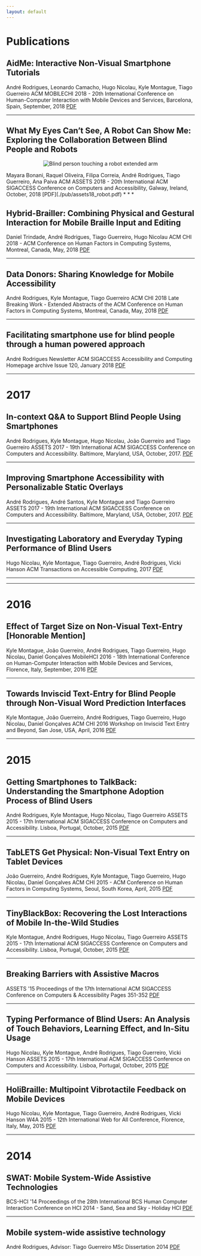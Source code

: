 ```yaml
---
layout: default
---
```


# Publications

## AidMe: Interactive Non-Visual Smartphone Tutorials

André Rodrigues, Leonardo Camacho, Hugo Nicolau, Kyle Montague, Tiago Guerreiro
ACM MOBILECHI 2018 - 20th International Conference on Human-Computer Interaction with Mobile Devices and Services, Barcelona, Spain, September, 2018 [PDF](./pub/mobilehci18_aidme.pdf)
* * *

## What My Eyes Can’t See, A Robot Can Show Me: Exploring the Collaboration Between Blind People and Robots

<p align="center">
    <img src="https://github.com/AndreFPRodrigues/home/blob/master/img/assests2018.png?raw=true" alt="Blind person touching a robot extended arm"/>
</p>
Mayara Bonani, Raquel Oliveira, Filipa Correia, André Rodrigues, Tiago Guerreiro, Ana Paiva
ACM ASSETS 2018 - 20th International ACM SIGACCESS Conference on Computers and Accessibility, Galway, Ireland, October, 2018 [PDF](./pub/assets18_robot.pdf)
* * *

## Hybrid-Brailler: Combining Physical and Gestural Interaction for Mobile Braille Input and Editing

Daniel Trindade, André Rodrigues, Tiago Guerreiro, Hugo Nicolau
ACM CHI 2018 - ACM Conference on Human Factors in Computing Systems, Montreal, Canada, May, 2018 [PDF](./pub/chi18_hybrid.pdf)
* * *

## Data Donors: Sharing Knowledge for Mobile Accessibility

André Rodrigues, Kyle Montague, Tiago Guerreiro
ACM CHI 2018 Late Breaking Work - Extended Abstracts of the ACM Conference on Human Factors in Computing Systems, Montreal, Canada, May, 2018 [PDF](./pub/chi18_datadonor.pdf)
* * *

## Facilitating smartphone use for blind people through a human powered approach
André Rodrigues
Newsletter ACM SIGACCESS Accessibility and Computing Homepage archive
Issue 120, January 2018 [PDF](./pub/sigaccess_newsletter.pdf)

* * *
# 2017 
## In-context Q&A to Support Blind People Using Smartphones
André Rodrigues, Kyle Montague, Hugo Nicolau, João Guerreiro and Tiago Guerreiro ASSETS 2017 - 19th International ACM SIGACCESS Conference on Computers and Accessibility. Baltimore, Maryland, USA, October, 2017.  [PDF](./pub/assets17_hintme.pdf)
* * *

## Improving Smartphone Accessibility with Personalizable Static Overlays
André Rodrigues, André Santos, Kyle Montague and Tiago Guerreiro ASSETS 2017 - 19th International ACM SIGACCESS Conference on Computers and Accessibility. Baltimore, Maryland, USA, October, 2017. [PDF](./pub/assets17_static.pdf)
* * *

## Investigating Laboratory and Everyday Typing Performance of Blind Users
Hugo Nicolau, Kyle Montague, Tiago Guerreiro, André Rodrigues, Vicki Hanson ACM Transactions on Accessible Computing, 2017  [PDF](./pub/taccess_typing.pdf)
* * *

* * *
# 2016 

## Effect of Target Size on Non-Visual Text-Entry [Honorable Mention]
Kyle Montague, João Guerreiro, André Rodrigues, Tiago Guerreiro, Hugo Nicolau, Daniel Gonçalves
MobileHCI 2016 - 18th International Conference on Human-Computer Interaction with Mobile Devices and Services, Florence, Italy, September, 2016  [PDF](./pub/mobilehci_tiny.pdf)
* * *

## Towards Inviscid Text-Entry for Blind People through Non-Visual Word Prediction Interfaces
Kyle Montague, João Guerreiro, André Rodrigues, Tiago Guerreiro, Hugo Nicolau, Daniel Gonçalves 
ACM CHI 2016 Workshop on Inviscid Text Entry and Beyond, San Jose, USA, April, 2016 [PDF](./pub/chiworkshop_typing.pdf)
* * *

# 2015 
## Getting Smartphones to TalkBack: Understanding the Smartphone Adoption Process of Blind Users 
André Rodrigues, Kyle Montague, Hugo Nicolau, Tiago Guerreiro
ASSETS 2015 - 17th International ACM SIGACCESS Conference on Computers and Accessibility. Lisboa, Portugal, October, 2015  [PDF](./pub/assets15_adoption.pdf)
* * *

## TabLETS Get Physical: Non-Visual Text Entry on Tablet Devices
João Guerreiro, André Rodrigues, Kyle Montague, Tiago Guerreiro, Hugo Nicolau, Daniel Gonçalves
ACM CHI 2015 - ACM Conference on Human Factors in Computing Systems, Seoul, South Korea, April, 2015  [PDF](./pub/chi_tablets.pdf)
* * *

## TinyBlackBox: Recovering the Lost Interactions of Mobile In-the-Wild Studies
Kyle Montague, André Rodrigues, Hugo Nicolau, Tiago Guerreiro
ASSETS 2015 - 17th International ACM SIGACCESS Conference on Computers and Accessibility. Lisboa, Portugal, October, 2015  [PDF](./pub/assets_tbb.pdf)
* * *

## Breaking Barriers with Assistive Macros
ASSETS '15 Proceedings of the 17th International ACM SIGACCESS Conference on Computers & Accessibility
Pages 351-352   [PDF](./pub/assets_macros.pdf)
* * *

## Typing Performance of Blind Users: An Analysis of Touch Behaviors, Learning Effect, and In-Situ Usage
Hugo Nicolau, Kyle Montague, André Rodrigues, Tiago Guerreiro, Vicki Hanson
ASSETS 2015 - 17th International ACM SIGACCESS Conference on Computers and Accessibility. Lisboa, Portugal, October, 2015  [PDF](./pub/assets_touchbehaviours.pdf)
* * *

## HoliBraille: Multipoint Vibrotactile Feedback on Mobile Devices
Hugo Nicolau, Kyle Montague, Tiago Guerreiro, André Rodrigues, Vicki Hanson
W4A 2015 - 12th International Web for All Conference, Florence, Italy, May, 2015  [PDF](./pub/w4a_holibraille.pdf)
* * *

# 2014 
## SWAT: Mobile System-Wide Assistive Technologies
BCS-HCI '14 Proceedings of the 28th International BCS Human Computer Interaction Conference on HCI 2014 - Sand, Sea and Sky - Holiday HCI [PDF](./pub/british_swat.pdf)
* * *

## Mobile system-wide assistive technology
André Rodrigues, Advisor: Tiago Guerreiro
MSc Dissertation 2014  [PDF](./pub/master_thesis.pdf)
